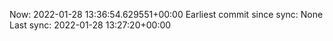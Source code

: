 Now: 2022-01-28 13:36:54.629551+00:00 Earliest commit since sync: None Last sync: 2022-01-28 13:27:20+00:00
